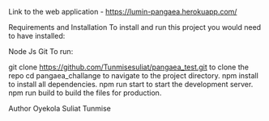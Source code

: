 Link to the web application - https://lumin-pangaea.herokuapp.com/


Requirements and Installation
To install and run this project you would need to have installed:

Node Js
Git
To run:

git clone https://github.com/Tunmisesuliat/pangaea_test.git to clone the repo
cd pangaea_challange to navigate to the project directory.
npm install to install all dependencies.
npm run start to start the development server.
npm run build to build the files for production.

Author
Oyekola Suliat Tunmise